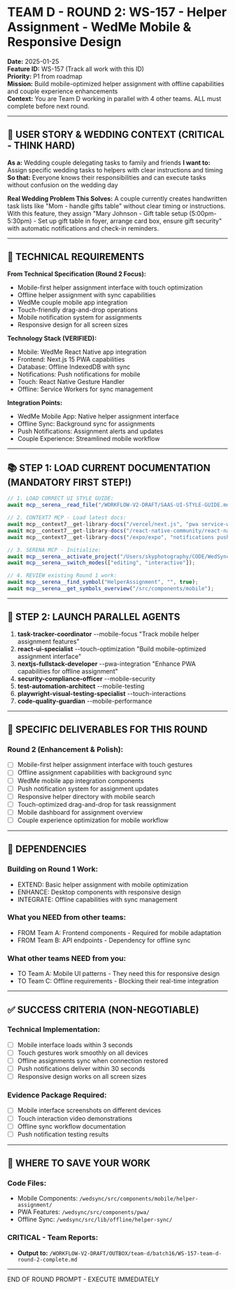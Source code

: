 # TEAM D - ROUND 2: WS-157 - Helper Assignment - WedMe Mobile & Responsive Design

**Date:** 2025-01-25  
**Feature ID:** WS-157 (Track all work with this ID)  
**Priority:** P1 from roadmap  
**Mission:** Build mobile-optimized helper assignment with offline capabilities and couple experience enhancements  
**Context:** You are Team D working in parallel with 4 other teams. ALL must complete before next round.

---

## 🎯 USER STORY & WEDDING CONTEXT (CRITICAL - THINK HARD)

**As a:** Wedding couple delegating tasks to family and friends
**I want to:** Assign specific wedding tasks to helpers with clear instructions and timing
**So that:** Everyone knows their responsibilities and can execute tasks without confusion on the wedding day

**Real Wedding Problem This Solves:**
A couple currently creates handwritten task lists like "Mom - handle gifts table" without clear timing or instructions. With this feature, they assign "Mary Johnson - Gift table setup (5:00pm-5:30pm) - Set up gift table in foyer, arrange card box, ensure gift security" with automatic notifications and check-in reminders.

---

## 🎯 TECHNICAL REQUIREMENTS

**From Technical Specification (Round 2 Focus):**
- Mobile-first helper assignment interface with touch optimization
- Offline helper assignment with sync capabilities
- WedMe couple mobile app integration
- Touch-friendly drag-and-drop operations
- Mobile notification system for assignments
- Responsive design for all screen sizes

**Technology Stack (VERIFIED):**
- Mobile: WedMe React Native app integration
- Frontend: Next.js 15 PWA capabilities
- Database: Offline IndexedDB with sync
- Notifications: Push notifications for mobile
- Touch: React Native Gesture Handler
- Offline: Service Workers for sync management

**Integration Points:**
- WedMe Mobile App: Native helper assignment interface
- Offline Sync: Background sync for assignments
- Push Notifications: Assignment alerts and updates
- Couple Experience: Streamlined mobile workflow

---

## 📚 STEP 1: LOAD CURRENT DOCUMENTATION (MANDATORY FIRST STEP!)

```typescript
// 1. LOAD CORRECT UI STYLE GUIDE:
await mcp__serena__read_file("/WORKFLOW-V2-DRAFT/SAAS-UI-STYLE-GUIDE.md");

// 2. CONTEXT7 MCP - Load latest docs:
await mcp__context7__get-library-docs("/vercel/next.js", "pwa service-workers", 5000);
await mcp__context7__get-library-docs("/react-native-community/react-native", "gestures navigation", 3000);
await mcp__context7__get-library-docs("/expo/expo", "notifications push", 2000);

// 3. SERENA MCP - Initialize:
await mcp__serena__activate_project("/Users/skyphotography/CODE/WedSync-2.0/WedSync2/wedsync");
await mcp__serena__switch_modes(["editing", "interactive"]);

// 4. REVIEW existing Round 1 work:
await mcp__serena__find_symbol("HelperAssignment", "", true);
await mcp__serena__get_symbols_overview("/src/components/mobile");
```

---

## 🚀 STEP 2: LAUNCH PARALLEL AGENTS

1. **task-tracker-coordinator** --mobile-focus "Track mobile helper assignment features"
2. **react-ui-specialist** --touch-optimization "Build mobile-optimized assignment interface"
3. **nextjs-fullstack-developer** --pwa-integration "Enhance PWA capabilities for offline assignment"
4. **security-compliance-officer** --mobile-security
5. **test-automation-architect** --mobile-testing
6. **playwright-visual-testing-specialist** --touch-interactions
7. **code-quality-guardian** --mobile-performance

---

## 🎯 SPECIFIC DELIVERABLES FOR THIS ROUND

### Round 2 (Enhancement & Polish):
- [ ] Mobile-first helper assignment interface with touch gestures
- [ ] Offline assignment capabilities with background sync
- [ ] WedMe mobile app integration components
- [ ] Push notification system for assignment updates
- [ ] Responsive helper directory with mobile search
- [ ] Touch-optimized drag-and-drop for task reassignment
- [ ] Mobile dashboard for assignment overview
- [ ] Couple experience optimization for mobile workflow

---

## 🔗 DEPENDENCIES

### Building on Round 1 Work:
- EXTEND: Basic helper assignment with mobile optimization
- ENHANCE: Desktop components with responsive design
- INTEGRATE: Offline capabilities with sync management

### What you NEED from other teams:
- FROM Team A: Frontend components - Required for mobile adaptation
- FROM Team B: API endpoints - Dependency for offline sync

### What other teams NEED from you:
- TO Team A: Mobile UI patterns - They need this for responsive design
- TO Team C: Offline requirements - Blocking their real-time integration

---

## ✅ SUCCESS CRITERIA (NON-NEGOTIABLE)

### Technical Implementation:
- [ ] Mobile interface loads within 3 seconds
- [ ] Touch gestures work smoothly on all devices
- [ ] Offline assignments sync when connection restored
- [ ] Push notifications deliver within 30 seconds
- [ ] Responsive design works on all screen sizes

### Evidence Package Required:
- [ ] Mobile interface screenshots on different devices
- [ ] Touch interaction video demonstrations
- [ ] Offline sync workflow documentation
- [ ] Push notification testing results

---

## 💾 WHERE TO SAVE YOUR WORK

### Code Files:
- Mobile Components: `/wedsync/src/components/mobile/helper-assignment/`
- PWA Features: `/wedsync/src/components/pwa/`
- Offline Sync: `/wedsync/src/lib/offline/helper-sync/`

### CRITICAL - Team Reports:
- **Output to:** `/WORKFLOW-V2-DRAFT/OUTBOX/team-d/batch16/WS-157-team-d-round-2-complete.md`

---

END OF ROUND PROMPT - EXECUTE IMMEDIATELY